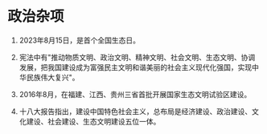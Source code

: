 # 政治杂项
1. 2023年8月15日，是首个全国生态日。

2. 宪法中有"推动物质文明、政治文明、精神文明、社会文明、生态文明、协调发展，把我国建设成为富强民主文明和谐美丽的社会主义现代化强国，实现中华民族伟大复兴"。

3. 2016年8月，在福建、江西、贵州三省首批开展国家生态文明试验区建设。

4. 十八大报告指出，建设中国特色社会主义，总布局是经济建设、政治建设、文化建设、社会建设、生态文明建设五位一体。


